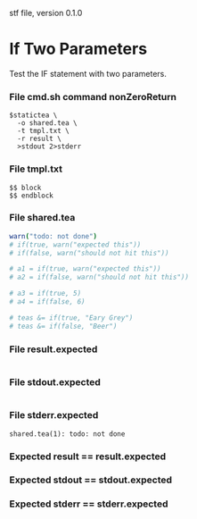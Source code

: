stf file, version 0.1.0

# If Two Parameters

Test the IF statement with two parameters.

### File cmd.sh command nonZeroReturn

~~~
$statictea \
  -o shared.tea \
  -t tmpl.txt \
  -r result \
  >stdout 2>stderr
~~~

### File tmpl.txt

~~~
$$ block
$$ endblock
~~~

### File shared.tea

~~~ nim
warn("todo: not done")
# if(true, warn("expected this"))
# if(false, warn("should not hit this"))

# a1 = if(true, warn("expected this"))
# a2 = if(false, warn("should not hit this"))

# a3 = if(true, 5)
# a4 = if(false, 6)

# teas &= if(true, "Eary Grey")
# teas &= if(false, "Beer")
~~~

### File result.expected

~~~
~~~

### File stdout.expected

~~~
~~~

### File stderr.expected

~~~
shared.tea(1): todo: not done
~~~

### Expected result == result.expected
### Expected stdout == stdout.expected
### Expected stderr == stderr.expected
